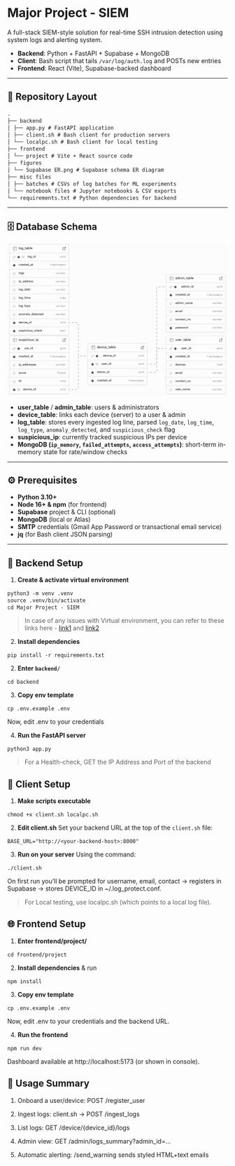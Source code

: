 # Major Project - SIEM

A full-stack SIEM-style solution for real-time SSH intrusion detection using system logs and alerting system.  
- **Backend**: Python + FastAPI + Supabase + MongoDB  
- **Client**: Bash script that tails `/var/log/auth.log` and POSTs new entries  
- **Frontend**: React (Vite), Supabase-backed dashboard  

---

## 📁 Repository Layout

```text
.
├── backend
│ ├── app.py # FastAPI application
│ ├── client.sh # Bash client for production servers
│ └── localpc.sh # Bash client for local testing
├── frontend
│ └── project # Vite + React source code
├── figures
│ └── Supabase ER.png # Supabase schema ER diagram
├── misc files
│ ├── batches # CSVs of log batches for ML experiments
│ └── notebook files # Jupyter notebooks & CSV exports
└── requirements.txt # Python dependencies for backend
```

---

## 🗄️ Database Schema

![Supabase ER Diagram](figures/Supabase%20ER.png)

- **user_table** / **admin_table**: users & administrators  
- **device_table**: links each device (server) to a user & admin  
- **log_table**: stores every ingested log line, parsed `log_date`, `log_time`, `log_type`, `anomaly_detected`, and `suspicious_check` flag  
- **suspicious_ip**: currently tracked suspicious IPs per device  
- **MongoDB (`ip_memory`, `failed_attempts`, `access_attempts`)**: short-term in-memory state for rate/window checks  

---

## ⚙️ Prerequisites

- **Python 3.10+**  
- **Node 16+ & npm** (for frontend)  
- **Supabase** project & CLI (optional)  
- **MongoDB** (local or Atlas)  
- **SMTP** credentials (Gmail App Password or transactional email service)  
- **jq** (for Bash client JSON parsing)

---

## 🔧 Backend Setup

1. **Create & activate virtual environment**
```
python3 -m venv .venv
source .venv/bin/activate
cd Major Project - SIEM
```

> In case of any issues with Virtual environment, you can refer to these links here - [link1](https://www.w3schools.com/python/python_virtualenv.asp) and [link2](https://docs.python.org/3/library/venv.html)

2. **Install dependencies**
```
pip install -r requirements.txt
```

2. **Enter `backend/`**  
```
cd backend
```
 
3. **Copy env template**
```
cp .env.example .env
```
Now, edit .env to your credentials

4. **Run the FastAPI server**
```
python3 app.py
```

> For a Health-check, GET the IP Address and Port of the backend

## 🚀 Client Setup
1. **Make scripts executable**
```
chmod +x client.sh localpc.sh
```

2. **Edit client.sh**
Set your backend URL at the top of the `client.sh` file:
```
BASE_URL="http://<your-backend-host>:8000"
```

3. **Run on your server**
Using the command: 
```
./client.sh
```
On first run you’ll be prompted for username, email, contact → registers in Supabase → stores DEVICE_ID in ~/.log_protect.conf.

> For Local testing, use localpc.sh (which points to a local log file).

## 🌐 Frontend Setup

1. **Enter frontend/project/**
```
cd frontend/project
```

2. **Install dependencies** & run
```
npm install
```

3. **Copy env template**
```
cp .env.example .env
```
Now, edit .env to your credentials and the backend URL.

4. **Run the frontend**
```
npm run dev
```

Dashboard available at http://localhost:5173 (or shown in console).

## 📝 Usage Summary
1. Onboard a user/device: POST /register_user

2. Ingest logs: client.sh → POST /ingest_logs

3. List logs: GET /device/{device_id}/logs

4. Admin view: GET /admin/logs_summary?admin_id=...

5. Automatic alerting: /send_warning sends styled HTML+text emails